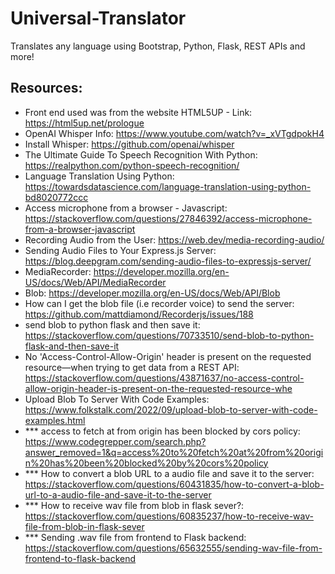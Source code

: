 # Universal-Translator
Translates any language using Bootstrap, Python, Flask, REST APIs and more!

## Resources:
- Front end used was from the website HTML5UP - Link: https://html5up.net/prologue
- OpenAI Whisper Info: https://www.youtube.com/watch?v=_xVTgdpokH4
- Install Whisper: https://github.com/openai/whisper
- The Ultimate Guide To Speech Recognition With Python: https://realpython.com/python-speech-recognition/
- Language Translation Using Python: https://towardsdatascience.com/language-translation-using-python-bd8020772ccc
- Access microphone from a browser - Javascript: https://stackoverflow.com/questions/27846392/access-microphone-from-a-browser-javascript
- Recording Audio from the User: https://web.dev/media-recording-audio/
- Sending Audio Files to Your Express.js Server: https://blog.deepgram.com/sending-audio-files-to-expressjs-server/
- MediaRecorder: https://developer.mozilla.org/en-US/docs/Web/API/MediaRecorder
- Blob: https://developer.mozilla.org/en-US/docs/Web/API/Blob
- How can I get the blob file (i.e recorder voice) to send the server: https://github.com/mattdiamond/Recorderjs/issues/188
- send blob to python flask and then save it: https://stackoverflow.com/questions/70733510/send-blob-to-python-flask-and-then-save-it
- No 'Access-Control-Allow-Origin' header is present on the requested resource—when trying to get data from a REST API: https://stackoverflow.com/questions/43871637/no-access-control-allow-origin-header-is-present-on-the-requested-resource-whe
- Upload Blob To Server With Code Examples: https://www.folkstalk.com/2022/09/upload-blob-to-server-with-code-examples.html
- *** access to fetch at from origin has been blocked by cors policy: https://www.codegrepper.com/search.php?answer_removed=1&q=access%20to%20fetch%20at%20from%20origin%20has%20been%20blocked%20by%20cors%20policy
- *** How to convert a blob URL to a audio file and save it to the server: https://stackoverflow.com/questions/60431835/how-to-convert-a-blob-url-to-a-audio-file-and-save-it-to-the-server
- *** How to receive wav file from blob in flask sever?: https://stackoverflow.com/questions/60835237/how-to-receive-wav-file-from-blob-in-flask-sever
- *** Sending .wav file from frontend to Flask backend: https://stackoverflow.com/questions/65632555/sending-wav-file-from-frontend-to-flask-backend
